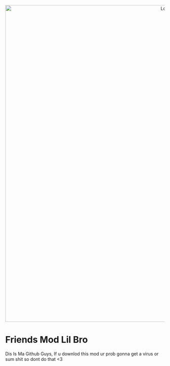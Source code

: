 <a href="https://media-hosting.imagekit.io//b361b1037b4e4a46/New_Project.png?Expires=1833047614&Key-Pair-Id=K2ZIVPTIP2VGHC&Signature=NYO~ZUBlwiT5kF1qxQywuFGtYXBmFT7o4Buu4DLe3BvgOhghT9I~MHNzWsTzA6pc8ZwIHAjRodww~qOS3hb4aX7AliWEDehFArOOJN-fA6nQJLgDN05lTxapdl-fnyNOKN86R5c-rp5sbk3FPYlrk6n4UNxyJJ0Ej52c17S1P8cUYdIwNWJwS7nLu~b6zpBOGtJwpUAJTwspVCIVLUga2ssWRbkwjl-hUPsJFEsHvpGrezizW1wM1N~-6fpGfECLxFkBzA8tcYz4VdeM9x1dO33q7r0OL7PcGmU6FnbrxkenmfX6U4Pbj~wsKJykrUNFQcorL6aB1LnnzpYgNGcSwA__" target="_blank">
<p align="center">
<img src="https://media-hosting.imagekit.io//b361b1037b4e4a46/New_Project.png?Expires=1833047614&Key-Pair-Id=K2ZIVPTIP2VGHC&Signature=NYO~ZUBlwiT5kF1qxQywuFGtYXBmFT7o4Buu4DLe3BvgOhghT9I~MHNzWsTzA6pc8ZwIHAjRodww~qOS3hb4aX7AliWEDehFArOOJN-fA6nQJLgDN05lTxapdl-fnyNOKN86R5c-rp5sbk3FPYlrk6n4UNxyJJ0Ej52c17S1P8cUYdIwNWJwS7nLu~b6zpBOGtJwpUAJTwspVCIVLUga2ssWRbkwjl-hUPsJFEsHvpGrezizW1wM1N~-6fpGfECLxFkBzA8tcYz4VdeM9x1dO33q7r0OL7PcGmU6FnbrxkenmfX6U4Pbj~wsKJykrUNFQcorL6aB1LnnzpYgNGcSwA__" alt="Logo" width="1000"/> 
</p></a>

# Friends Mod Lil Bro
Dis Is Ma Github Guys, If u downlod this mod ur prob gonna get a virus or sum shit so dont do that <3
